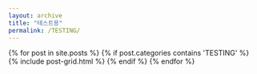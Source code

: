 ```yaml
---
layout: archive
title: "테스트용"
permalink: /TESTING/
---
```

<div class="tiles">
{% for post in site.posts %}
	{% if post.categories contains 'TESTING' %}
    {% include post-grid.html %}
  {% endif %}
{% endfor %}
</div><!-- /.tiles -->
